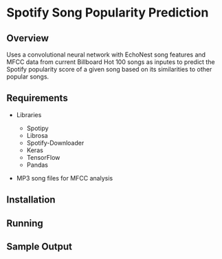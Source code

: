 # Spotify Song Popularity Prediction
## Overview
Uses a convolutional neural network with EchoNest song features and MFCC data from current Billboard Hot 100 songs as inputes to predict the Spotify popularity score of a given song based on its similarities to other popular songs. 
## Requirements
- Libraries
  - Spotipy
  - Librosa
  - Spotify-Downloader
  - Keras
  - TensorFlow
  - Pandas
  
- MP3 song files for MFCC analysis

## Installation

## Running

## Sample Output
